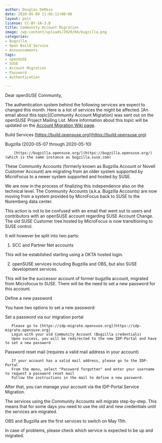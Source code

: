 ```yaml
---
author: Douglas DeMaio
date: 2020-05-09 11:05:11+00:00
layout: post
license: CC-BY-SA-3.0
title: Community Account Migration
image: /wp-content/uploads/2020/04/bugzilla.png
categories:
- Bugzilla
- Open Build Service
- Announcements
tags:
- openSUSE
- SUSE
- Account Migration
- Password
- Authentication

---
```


Dear openSUSE Community,

The authentication system behind the following services are expect to changed this month. Here is a list of services the might be affected. [An email about this topic](Community Account Migration) was sent out on the openSUSE Project Mailing List. More information about this topic will be updated on the [Account Migration Wiki page](https://en.opensuse.org/openSUSE:Account_Migration).

Build Services
        [https://build.opensuse.org](https://build.opensuse.org)

Bugzilla (2020-05-07 through 2020-05-10)

        [https://bugzilla.opensuse.org/](https://bugzilla.opensuse.org/) (which is the same instance as bugzilla.suse.com)

These Community Accounts (formerly known as Bugzilla Account or Novell Customer Account) are migrating from an older system supported by MicroFocus to a newer system supported and hosted by SUSE.

We are now in the process of finalizing this independence also on the technical level. The Community Accounts (a.k.a. Bugzilla Accounts) are now moving from a system provided by MicroFocus back to SUSE to the Nuremberg data center.

This action is not to be confused with an email that went out to users and contributors with an openSUSE account regarding SUSE Account Change. The old SUSE Customer tree hosted by MicroFocus is now transitioning to SUSE control.

It will however be split into two parts:

1. SCC and Partner Net accounts

This will be established starting using a OKTA hosted login.

2. openSUSE services including Bugzilla and OBS, but also SUSE development services.

This will be the successor account of former bugzilla account, migrated from Microfocus to SUSE.
There will be the need to set a new password for this account.

Define a new password

You have two options to set a new password:

Set a password via our migration portal

       Please go to [https://idp-migrate.opensuse.org](https://idp-migrate.opensuse.org)
       Login with your old Community Account (Bugzilla credentials)
       Upon success, you will be redirected to the new IDP-Portal and have to set a new password

Password reset mail (requires a valid mail address in your account)

       If your account has a valid mail address, please go to the IDP-Portal
       From the menu, select "Password forgotten" and enter your username to request a password reset mail
       Follow the instructions in the mail to define a new password.

After that, you can manage your account via the IDP-Portal Service Migration.

The services using the Community Accounts will migrate step-by-step. This means that for some days you need to use the old and new credentials until the services are migrated.

OBS and Bugzilla are the first services to switch on May 11th.

In case of problems, please check which service is expected to be up and migrated.
